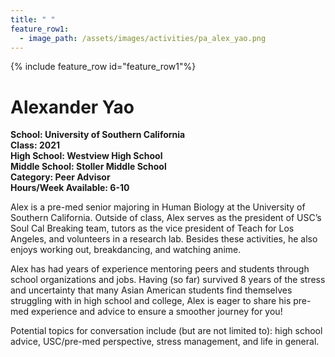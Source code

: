 ```yaml
---
title: " "
feature_row1:
  - image_path: /assets/images/activities/pa_alex_yao.png
---
```


{% include feature_row id="feature_row1"%}

# Alexander Yao

**School: University of Southern California**  
**Class: 2021**  
**High School: Westview High School**  
**Middle School: Stoller Middle School**  
**Category: Peer Advisor**  
**Hours/Week Available: 6-10**  

Alex is a pre-med senior majoring in Human Biology at the University of Southern California. Outside of class, Alex serves as the president of USC’s Soul Cal Breaking team, tutors as the vice president of Teach for Los Angeles, and volunteers in a research lab. Besides these activities, he also enjoys working out, breakdancing, and watching anime.

Alex has had years of experience mentoring peers and students through school organizations and jobs. Having (so far) survived 8 years of the stress and uncertainty that many Asian American students find themselves struggling with in high school and college, Alex is eager to share his pre-med experience and advice to ensure a smoother journey for you!

Potential topics for conversation include (but are not limited to): high school advice, USC/pre-med perspective, stress management, and life in general.
